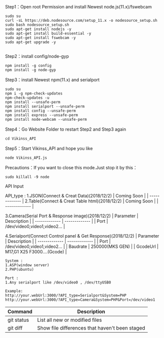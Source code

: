 Step1：Open root Permission and install Newest node.js(11.x)/fswebcam 
```
sudo su
curl -sL https://deb.nodesource.com/setup_11.x -o nodesource_setup.sh
sudo bash nodesource_setup.sh
sudo apt-get install nodejs -y
sudo apt-get install build-essential -y
sudo apt-get install fswebcam -y
sudo apt-get upgrade -y


```


Step2：install config/node-gyp
```
npm install -g config
npm install -g node-gyp

```

Step3：install Newest npm(11.x) and serialport 
```
sudo su
npm i -g npm-check-updates
npm-check-updates -u
npm install --unsafe-perm
npm install serialport --unsafe-perm
npm install config --unsafe-perm
npm install express --unsafe-perm
npm install node-webcam --unsafe-perm

```

Step4：Go Website Folder to restart Step2 and Step3 again
```
cd Vikinss_API
```

Step5：Start Vikinss_API and hope you like 
```
node Vikinss_API.js
```

Precautions：If you want to close this mode.Just stop it by this：
```
sudo killall -9 node
```


API Input

API_type :
1.JSON(Connect & Creat Data)(2018/12/2)
| Coming Soon |
| ------------- |
2.Table(Connect & Creat Table html)(2018/12/2)
| Coming Soon |
| ------------- |

3.Camera(Serial Port & Response image)(2018/12/2)
| Parameter  | Description |
| ------------- | ------------- |
| Port  | /dev/video0,video1,video2... |


4.Serialport(Connect Control panel & Get Response)(2018/12/2)
| Parameter  | Description |
| ------------- | ------------- |
| Port  | /dev/video0,video1,video2... |
| Baudrate  | 250000(MKS GEN) |
| GcodeUrl  | M17,G1 X25 F3000....(Gcode) |

```
System :
1.ASP(window server)
2.PHP(ubuntu)

Port :
1.Any serialport like /dev/video0 , /dev/ttyUSB0  

Example:
http://your.webUrl:3000/?API_type=Serialport&System=PHP
http://your.webUrl:3000/?API_type=Camera&System=PHP&Port=/dev/video1

```
| Command | Description |
| --- | --- |
| git status | List all new or modified files |
| git diff | Show file differences that haven't been staged |
